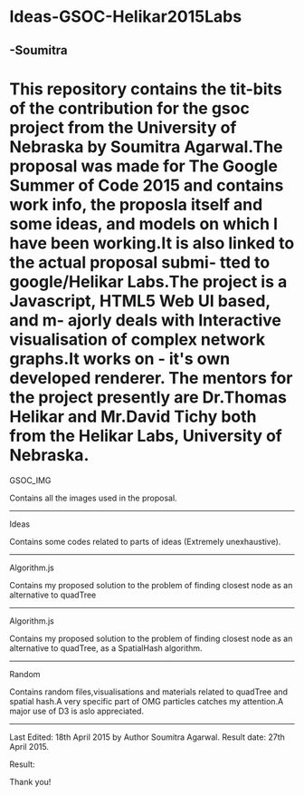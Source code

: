 # Ideas-GSOC-Helikar2015Labs
-Soumitra
 -----------------------------------------------------------------------------------
 This repository contains the tit-bits of the contribution for the gsoc project from
 the University of Nebraska by Soumitra Agarwal.The proposal was made for The Google 
 Summer of Code 2015 and contains work info, the proposla itself and some ideas, and 
 models on which I have been working.It is also linked to the actual proposal submi-
 tted to google/Helikar Labs.The project is a Javascript, HTML5 Web UI based, and m-
 ajorly deals with Interactive visualisation of complex network graphs.It works on -
 it's own developed renderer. The mentors for the project presently are Dr.Thomas 
 Helikar and Mr.David Tichy both from the Helikar Labs, University of Nebraska.
 =======================================================================

 GSOC_IMG

 Contains all the images used in the proposal.

 -----------------------------------------------------------------

 Ideas

 Contains some codes related to parts of ideas (Extremely unexhaustive).

 --------------------------------------------------------------------

 Algorithm.js

 Contains my proposed solution to the problem of finding closest node as an alternative to quadTree

 -------------------------------------------------------------------

 Algorithm.js

 Contains my proposed solution to the problem of finding closest node as an alternative to quadTree, as a SpatialHash algorithm.

 ----------------------------------------------------------------------

 Random

 Contains random files,visualisations and materials related to quadTree and spatial hash.A very specific part of OMG particles catches my attention.A major use of D3 is aslo appreciated.

-----------------------------------------------------------------------

Last Edited: 18th April 2015 by Author Soumitra Agarwal.
Result date: 27th April 2015.

Result:

Thank you!